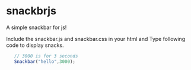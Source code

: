 # snackbrjs
A simple snackbar for js!


Include the snackbar.js and snackbar.css in your html and Type following code to display snacks.


```js
   // 3000 is for 3 seconds
   Snackbar("hello",3000);
```
